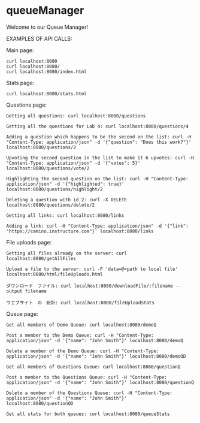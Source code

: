 # queueManager

Welcome to our Queue Manager!

EXAMPLES OF API CALLS:

Main page:

    curl localhost:8080
    curl localhost:8080/
    curl localhost:8080/index.html
    
Stats page:

    curl localhost:8080/stats.html
    
Questions page:
    
    Getting all questions: curl localhost:8080/questions 
    
    Getting all the questions for Lab 4: curl localhost:8080/questions/4 
    
    Adding a question which happens to be the second on the list: curl -H "Content-Type: application/json" -d '{"question": "Does this work?"}' localhost:8080/questions/2
    
    Upvoting the second question in the list to make it 6 upvotes: curl -H "Content-Type: application/json" -d '{"votes": 5}' localhost:8080/questions/vote/2
    
    Highlighting the second question on the list: curl -H "Content-Type: application/json" -d '{"highlighted": true}' localhost:8080/questions/highlight/2
    
    Deleting a question with id 2: curl -X DELETE localhost:8080/questions/delete/2 
    
    Getting all links: curl localhost:8080/links
    
    Adding a link: curl -H "Content-Type: application/json" -d '{"link": "https://camino.instructure.com"}' localhost:8080/links

File uploads page:
    
    Getting all files already on the server: curl localhost:8080/getAllFiles
    
    Upload a file to the server: curl -F 'data=@<path to local file' localhost:8080/html/fileUploads.html
    
    ダウンロード　ファイル: curl localhost:8080/downloadFile/:filename --output filename
    
    ウエブサイト　の　統計: curl localhost:8080/fileUploadStats

Queue page: 

    Get all members of Demo Queue: curl localhost:8080/demoQ
    
    Post a member to the Demo Queue: curl -H "Content-Type: application/json" -d '{"name": "John Smith"}' localhost:8080/demoQ
    
    Delete a member of the Demo Queue: curl -H "Content-Type: application/json" -d '{"name": "John Smith"}' localhost:8080/demoQD
    
    Get all members of Questions Queue: curl localhost:8080/questionQ
    
    Post a member to the Questions Queue: curl -H "Content-Type: application/json" -d '{"name": "John Smith"}' localhost:8080/questionQ
    
    Delete a member of the Questions Queue: curl -H "Content-Type: application/json" -d '{"name": "John Smith"}' localhost:8080/questionQD
    
    Get all stats for both queues: curl localhost:8080/queueStats
